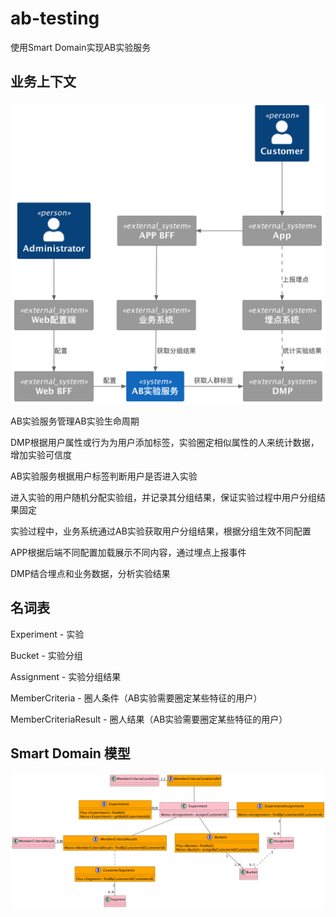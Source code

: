 # ab-testing 
使用Smart Domain实现AB实验服务

## 业务上下文
![](.README_images/80b91e8c.png)

AB实验服务管理AB实验生命周期

DMP根据用户属性或行为为用户添加标签，实验圈定相似属性的人来统计数据，增加实验可信度

AB实验服务根据用户标签判断用户是否进入实验

进入实验的用户随机分配实验组，并记录其分组结果，保证实验过程中用户分组结果固定

实验过程中，业务系统通过AB实验获取用户分组结果，根据分组生效不同配置

APP根据后端不同配置加载展示不同内容，通过埋点上报事件

DMP结合埋点和业务数据，分析实验结果

## 名词表
Experiment          -   实验

Bucket              -   实验分组

Assignment          -   实验分组结果

MemberCriteria      -   圈人条件（AB实验需要圈定某些特征的用户）

MemberCriteriaResult -  圈人结果（AB实验需要圈定某些特征的用户）


## Smart Domain 模型
![](.README_images/beeebf8b.png)
